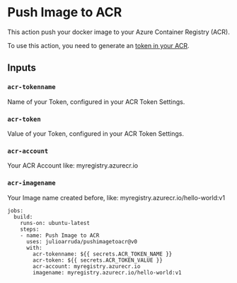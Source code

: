 # Push Image to ACR

This action push your docker image to your Azure Container Registry (ACR).

To use this action, you need to generate an [token in your ACR](https://docs.microsoft.com/en-us/azure/container-registry/container-registry-repository-scoped-permissions#create-token---portal). 


## Inputs

### `acr-tokenname`
Name of your Token, configured in your ACR Token Settings.

### `acr-token`
Value of your Token, configured in your ACR Token Settings.

### `acr-account`
Your ACR Account like: myregistry.azurecr.io

### `acr-imagename`
Your Image name created before, like: myregistry.azurecr.io/hello-world:v1


```
jobs:
  build:
    runs-on: ubuntu-latest
    steps:
    - name: Push Image to ACR
      uses: julioarruda/pushimagetoacr@v0
      with:
        acr-tokenname: ${{ secrets.ACR_TOKEN_NAME }}
        acr-token: ${{ secrets.ACR_TOKEN_VALUE }}
        acr-account: myregistry.azurecr.io
        imagename: myregistry.azurecr.io/hello-world:v1

```